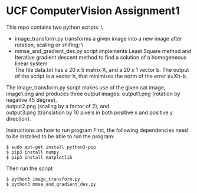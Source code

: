 # UCF ComputerVision Assignment1
This repo contains two python scripts: \
 - image_transform.py transforms a given image into a new image after rotation, scaling or shifing; \
 - mmse_and_gradient_des.py script implements Least Square method and Iterative gradient descent method to find a solution of a homogeneous linear system \
 The file data.txt has a 20 x 5 matrix X, and a 20 x 1 vector b. The output of the script is a vector h, that minimizes the norm
 of the error e=Xh-b.


The image_transform.py script makes use of the given cat image, image1.png and produces three output images:
output1.png (rotation by negative 45 degree), \
output2.png (scaling by a factor of 2), and \
output3.png (translation by 10 pixels in both positive x and positive y direction).


Instructions on how to run program
First, the following dependencies need to be installed to be able to run the program:
``` 
$ sudo apt-get install python3-pip
$ pip3 install numpy
$ pip3 install matplotlib
```
Then run the script
```
$ python3 image_transform.py
$ python3 mmse_and_gradient_des.py
```
